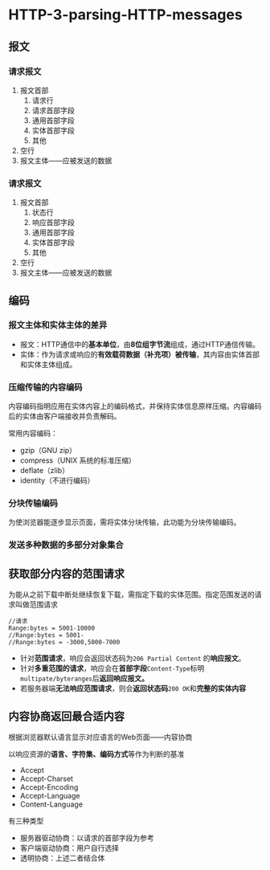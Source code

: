 # HTTP-3-parsing-HTTP-messages

## 报文

### 请求报文

1. 报文首部
   1. 请求行
   2. 请求首部字段
   3. 通用首部字段
   4. 实体首部字段
   5. 其他
2. 空行
3. 报文主体——应被发送的数据

### **请求报文**

1. 报文首部
   1. 状态行
   2. 响应首部字段
   3. 通用首部字段
   4. 实体首部字段
   5. 其他
2. 空行
3. 报文主体——应被发送的数据

## 编码

### 报文主体和实体主体的差异

* 报文：HTTP通信中的**基本单位**，由**8位组字节流**组成，通过HTTP通信传输。
* 实体：作为请求或响应的**有效载荷数据（补充项）被传输**，其内容由实体首部和实体主体组成。

### 压缩传输的内容编码

内容编码指明应用在实体内容上的编码格式，并保持实体信息原样压缩。内容编码后的实体由客户端接收并负责解码。

常用内容编码：

* gzip（GNU zip）
* compress（UNIX 系统的标准压缩）
* deflate（zlib）
* identity（不进行编码）

### 分块传输编码

为使浏览器能逐步显示页面，需将实体分块传输，此功能为分块传输编码。

### 发送多种数据的多部分对象集合

## 获取部分内容的范围请求

为能从之前下载中断处继续恢复下载，需指定下载的实体范围。指定范围发送的请求叫做范围请求

```text
//请求
Range:bytes = 5001-10000
//Range:bytes = 5001-
//Range:bytes = -3000,5000-7000
```

* 针对**范围请求**，响应会返回状态码为`206 Partial Content` 的**响应报文**。
* 针对**多重范围的请求**，响应会在**首部字段**`Content-Type`标明`multipate/byteranges`后**返回响应报文。**
* 若服务器端**无法响应范围请求**，则会**返回状态码**`200 OK`和**完整的实体内容**

## 内容协商返回最合适内容

根据浏览器默认语言显示对应语言的Web页面——内容协商

以响应资源的**语言、字符集、编码方式**等作为判断的基准

* Accept
* Accept-Charset
* Accept-Encoding
* Accept-Language
* Content-Language

有三种类型

* 服务器驱动协商：以请求的首部字段为参考
* 客户端驱动协商：用户自行选择
* 透明协商：上述二者结合体

